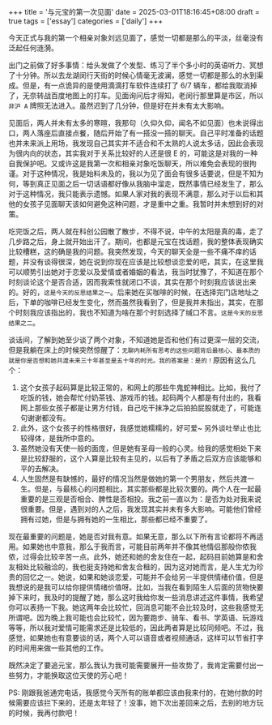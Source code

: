 +++
title = '与元宝的第一次见面'
date = 2025-03-01T18:16:45+08:00
draft = true
tags = ['essay']
categories = ['daily']
+++

今天正式与我的第一个相亲对象刘远见面了，感觉一切都是那么的平淡，丝毫没有泛起任何涟漪。

出门之前做了好多事情：给头发做了个发型、练习了半个多小时的英语听力、冥想了十分钟。所以去龙湖闵行天街的时候心情毫无波澜，感觉一切都是那么的水到渠成。但是，有一点诡异的是使用滴滴打车软件连续打了 6/7 辆车，都给我取消掉了，无奈转战百度地图上的打车。见面询问后才得知，老闵行那里算是市区，所以`非沪 A` 牌照无法进入。虽然迟到了几分钟，但是好在并未有太大影响。

见面后，两人并未有太多的寒暄，我那句（久仰久仰，闻名不如见面）也未说得出口，两人落座后直接点餐，随后开始了有一搭没一搭的聊天。自己平时准备的话题也并未来派上用场，我发现自己其实并不适合和不太熟的人说太多话，因此会表现为很内向的状态，其实我对于关系比较好的人还是很 E 的，可能这是对我的一种自我保护吧。又或许这是我第一次和相亲对象吃饭聊天，所以难免会表现的很拘谨。对于这种情况，我是始料未及的，我以为见了面会有很多话要说，但是不知为何，等到真正见面之后一切话语都好像从我脑中溜走，既然事情已经发生了，那么对于这种情况，我只能表示遗憾。如果人家对我的表现不满意，那么对于以后和其他的女孩子见面聊天该如何避免这种问题，才是重中之重。我暂时并未想到好的对策。

吃完饭之后，两人就在科创公园散了散步，不得不说，中午的太阳是真的毒，走了几步路之后，身上就开始出汗了。期间，也都是元宝在找话题，我的整体表现确实比较槽糕，这的确是我的问题。我突然发现，今天的聊天全是一些不痛不痒的话题，并没有谈得很深，她在说到你现在应该是比较想谈恋爱的吧，其实，在这里我可以顺势引出她对于恋爱以及爱情或者婚姻的看法，我当时犹豫了，不知道在那个时刻谈论这个是否合适，因而我索性就闭口不谈，其实在那个时刻我应该说出来的。好的，`这是今天的反思结果之一`。后来她在买咖啡的时候，在选择完门店地址之后，下单的咖啡已经发生变化，然而虽然我看到了，但是我并未指出，其实，在那个时刻我应该指出的，我也不知道为啥在那个时刻选择了缄口不言。`这是今天的反思结果之二`。

谈话间，了解到她至少谈了两个对象，不知道她是否和他们有过更深一层的交流，但是我躺在床上的时候突然惊醒了：`无聊内耗所有思考的这些问题背后最核心、最本质的就是你是否想和她共渡未来三十年甚至是五十年的时光。我的答案是：是的！`原因有这么几个：

1. 这个女孩子起码算是比较正常的，和网上的那些牛鬼蛇神相比。比如，我付了吃饭的钱，她会帮忙付奶茶钱、游戏币的钱。起码两个人都是有付出的，我看网上那些女孩子都是让男方付钱，自己吃干抹净之后拍拍屁股就走了，可能连句谢谢都没有。
2. 此外，这个女孩子的性格很好，我感觉她糯糯的，好可爱~ 另外谈吐举止也比较得体，是我所中意的。
3. 虽然她没有天使一般的面庞，但是她有圣母一般的心灵。给我的感觉相处下来是比较舒服的，这个人算是比较有主见的，以后有了矛盾之后双方应该能够和平的去解决。
4. 人生固然是有缺憾的，最好的情况当然是做她的第一个男朋友，然后共渡一生。但是，与最核心的问题相比，其实那些都是比较次要的。两个人在一起最重要的是三观是否相合、脾性是否相投。我之前一直以为：是否为处对我来说很重要。但是，遇到对的人之后，我发现其实并未有多大影响。可能他们曾经拥有过她，但是与拥有她的一生相比，那些都已经不重要了。

现在最重要的问题是，她是否对我有意。如果无意，那么以下所有言论都将不再适用。如果她也中意我，那么于我而言，可能目前两年并不像其他情侣那般你侬我侬，过得会比较辛苦一点。此外，她还和她的舍友住在一起，起码目前她算是和舍友相处比较融洽的，我也挺支持她和舍友合租的，因为这对她而言，是人生尤为珍贵的回忆之一。她说，如果和她谈恋爱，可能并不会给另一半提供情绪价值，但是我想说的是我可以给你提供情绪价值呀。比如，当我在看到陌生人后面的货物快要掉下来时，我及时的提醒了她，那么这时我给你发一些消息讲述这件事情，我希望你可以表扬一下我。她这两年会比较忙，回消息可能不会比较及时，这些我感觉无所谓吧。因为晚上我可能也会比较忙，因为要跑步、骑车、看书、学英语、玩游戏等等，所以我对爱情可能需求还是比较低的，因此两者算是比较同频吧。不过，我感觉，如果她也有意要谈的话，两个人可以语音或者视频通话，这样可以节省打字的时间用来做一些其他的工作。

既然决定了要追元宝，那么我认为我可能需要展开一些攻势了，我肯定需要付出一些努力，才能换取这位天使的芳心吧！

PS: 刚跟我爸通完电话，我感觉今天所有的账单都应该由我来付的，在她付款的时候需要应该拦下来的，还是太年轻了！没事，她下次出差回来之后，去别的地方玩的时候，我再付款吧！

